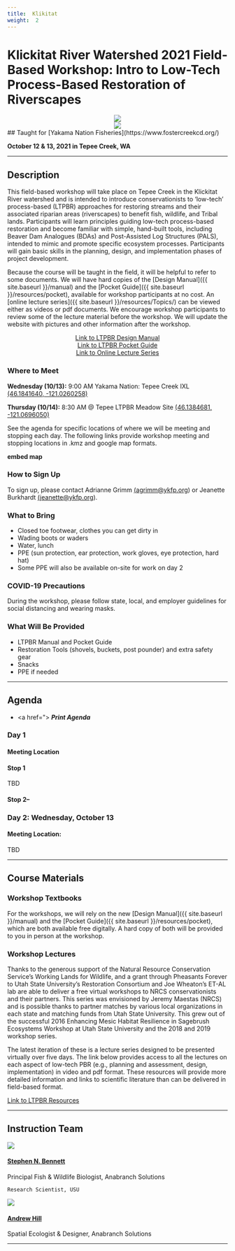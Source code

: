 ```yaml
---
title:  Klikitat
weight:  2
---
```

# Klickitat River Watershed 2021 Field-Based Workshop:  Intro to Low-Tech Process-Based Restoration of Riverscapes 

<div class="row small-up-2 medium-up-2 large-up-6" align="center">

  <div class="column column-block">
    <a href="https://yakamafish-nsn.gov/"><img src="{{ site.baseurl }}/assets/images/sponsors/Yakama.png"></a>
  </div>

  

  <div class="column column-block">
	<a href="http://www.anabranchsolutions.com"><img src="{{ site.baseurl }}/assets/images/sponsors/anabranchsolutionslogo-square-450_10.png"></a><br>
  </div>


</div>
## Taught for [Yakama Nation Fisheries](https://www.fostercreekcd.org/)

**October 12 & 13,  2021 in Tepee Creek, WA**

-----
## Description
This field-based workshop will take place on Tepee Creek in the Klickitat River watershed and is intended to introduce conservationists to ‘low-tech’ process-based (LTPBR) approaches for restoring streams and their associated riparian areas (riverscapes) to benefit fish, wildlife, and Tribal lands. Participants will learn principles guiding low-tech process-based restoration and become familiar with simple, hand-built tools, including Beaver Dam Analogues (BDAs) and Post-Assisted Log Structures (PALS), intended to mimic and promote specific ecosystem processes. Participants will gain basic skills in the planning, design, and implementation phases of project development. 

Because the course will be taught in the field, it will be helpful to refer to some documents. We will have hard copies of the [Design Manual]({{ site.baseurl }}/manual) and the [Pocket Guide]({{ site.baseurl }}/resources/pocket), available for workshop participants at no cost. An [online lecture series]({{ site.baseurl }}/resources/Topics/)  can be viewed either as videos or pdf documents.  We encourage workshop participants to review some of the lecture material before the workshop. We will update the website with pictures and other information after the workshop. 



<div align="center">
        <a class="hollow button" href="{{ site.baseurl }}/manual/">  Link to LTPBR Design Manual</a>  
</div>
<div align="center">
        <a class="hollow button" href="{{ site.baseurl }}/resources/pocket">  Link to LTPBR Pocket Guide </a>  
</div>
<div align="center">
        <a class="hollow button" href="{{ site.baseurl }}/resources/Topics/">  Link to Online Lecture Series </a>  
</div>

### Where to Meet
**Wednesday (10/13):**  9:00 AM Yakama Nation: Tepee Creek IXL <a href="https://goo.gl/maps/X1hWkn2dFD48jWqi8"> (46.1841640, -121.0260258) </a>

**Thursday (10/14):**  8:30 AM @ Tepee LTPBR Meadow Site <a href="https://goo.gl/maps/49mSiryXWB4TQdjC7">(46.1384681, -121.0696050)</a>

See the agenda for specific locations of where we will be meeting and stopping each day. The following links provide workshop meeting and stopping locations in .kmz and google map formats. 

**embed map**

### How to Sign Up
To sign up, please contact Adrianne Grimm <a href="mailto:agrimm@ykfp.org">(agrimm@ykfp.org)</a> or Jeanette Burkhardt <a href="mailto:jeanette@ykfp.org">(jeanette@ykfp.org)</a>. 

### What to Bring
- Closed toe footwear, clothes you can get dirty in
- Wading boots or waders
- Water, lunch
- PPE (sun protection, ear protection, work gloves, eye protection, hard hat)
- Some PPE will also be available on-site for work on day 2


### COVID-19 Precautions 
During the workshop, please follow state, local, and employer guidelines for social distancing and wearing masks. 

### What Will Be Provided
- LTPBR Manual and Pocket Guide
- Restoration Tools (shovels, buckets, post pounder) and extra safety gear
- Snacks
- PPE if needed


-----
## Agenda
- <a href="><i class="fa fa-file-pdf-o" aria-hidden="true"></i></a> ***Print Agenda***

### Day 1
#### Meeting Location

#### Stop 1
TBD


#### Stop 2– 


### Day 2: Wednesday, October 13
#### Meeting Location:

TBD

-----
## Course Materials


### Workshop Textbooks
For the workshops, we will rely on the new [Design Manual]({{ site.baseurl }}/manual) and the [Pocket Guide]({{ site.baseurl }}/resources/pocket), which are both available free digitally.   A hard copy of both will be provided to you in person at the workshop.  


### Workshop Lectures
Thanks to the generous support of the Natural Resource Conservation Service’s Working Lands for Wildlife, and a grant through Pheasants Forever to Utah State University’s Restoration Consortium and Joe Wheaton’s ET-AL lab are able to deliver a free virtual workshops to NRCS conservationists and their partners. This series was envisioned by Jeremy Maestas (NRCS) and is possible thanks to partner matches by various local organizations in each state and matching funds from Utah State University. This grew out of the successful 2016 Enhancing Mesic Habitat Resilience in Sagebrush Ecosystems Workshop at Utah State University and the 2018 and 2019 workshop series.

The latest iteration of these is a lecture series designed to be presented virtually over five days. The link below provides access to all the lectures on each aspect of low-tech PBR (e.g., planning and assessment, design, implementation)  in video and pdf format. These resources will provide more detailed information and links to scientific literature than can be delivered in field-based format.  


<div align="left">
        <a class="hollow button" href="{{ site.baseurl }}/resources/">  Link to LTPBR Resources </a>  
</div>





-----

## Instruction Team

<div class="row small-up-2 medium-up-2 large-up-4" align="left">


<div class="column column-block">
    <a href="https://www.anabranchsolutions.com/stephen-bennett.html"><img src="{{ site.baseurl }}/assets/images/people/Steve_Bennett_round.png"></a>
    <h4><a href="https://www.anabranchsolutions.com/stephen-bennett.html">Stephen N. Bennett</a></h4>
    Principal Fish & Wildlife Biologist, Anabranch Solutions

    Research Scientist, USU
  </div>
<div class="column column-block">
    <a href="https://www.anabranchsolutions.com/andy-hill.html"><img src="{{ site.baseurl }}/assets/images/people/AndyHill_round-02-01.png"></a>
    <h4><a href="https://www.anabranchsolutions.com/andy-hill.html">Andrew Hill</a></h4>
    Spatial Ecologist & Designer, Anabranch Solutions

  </div>

</div>





-----